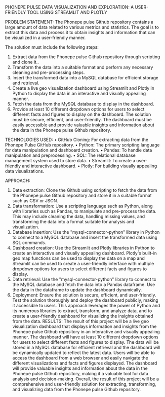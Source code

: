 PHONEPE PULSE DATA VISUALIZATION AND EXPLORATION: A USER-FRIENDLY TOOL USING STREAMLIT AND PLOTLY


PROBLEM STATEMENT:
The Phonepe pulse Github repository contains a large amount of data related to various metrics and statistics. The goal is to extract this data and process it to obtain insights and information that can be visualized in a user-friendly manner.

The solution must include the following steps:
1.	Extract data from the Phonepe pulse Github repository through scripting and clone it..
2.	Transform the data into a suitable format and perform any necessary cleaning and pre-processing steps.
3.	Insert the transformed data into a MySQL database for efficient storage and retrieval.
4.	Create a live geo visualization dashboard using Streamlit and Plotly in Python to display the data in an interactive and visually appealing manner.
5.	Fetch the data from the MySQL database to display in the dashboard.
6.	Provide at least 10 different dropdown options for users to select different facts and figures to display on the dashboard.
The solution must be secure, efficient, and user-friendly. The dashboard must be easily accessible and provide valuable insights and information about the data in the Phonepe pulse Github repository.

TECHNOLOGIES USED:
•	GitHub Cloning: For extracting data from the Phonepe Pulse GitHub repository.
•	Python: The primary scripting language for data manipulation and dashboard creation.
•	Pandas: To handle data manipulation and preprocessing.
•	SQL: The relational database management system used to store data.
•	Streamlit: To create a user-friendly and interactive dashboard.
•	Plotly: For building visually appealing data visualizations.

APPROACH:
1.	Data extraction: Clone the Github using scripting to fetch the data from the Phonepe pulse Github repository and store it in a suitable format such as CSV or JSON.
2.	Data transformation: Use a scripting language such as Python, along with libraries such as Pandas, to manipulate and pre-process the data. This may include cleaning the data, handling missing values, and transforming the data into a format suitable for analysis and visualization.
3.	Database insertion: Use the "mysql-connector-python" library in Python to connect to a MySQL database and insert the transformed data using SQL commands.
4.	Dashboard creation: Use the Streamlit and Plotly libraries in Python to create an interactive and visually appealing dashboard. Plotly's built-in geo map functions can be used to display the data on a map and Streamlit can be used to create a user-friendly interface with multiple dropdown options for users to select different facts and figures to display.
5.	Data retrieval: Use the "mysql-connector-python" library to connect to the MySQL database and fetch the data into a Pandas dataframe. Use the data in the dataframe to update the dashboard dynamically.
6.	Deployment: Ensure the solution is secure, efficient, and user-friendly. Test the solution thoroughly and deploy the dashboard publicly, making it accessible to users.
This approach leverages the power of Python and its numerous libraries to extract, transform, and analyze data, and to create a user-friendly dashboard for visualizing the insights obtained from the data.
RESULTS:
The result of this project will be a live geo visualization dashboard that displays information and insights from the Phonepe pulse Github repository in an interactive and visually appealing manner. The dashboard will have at least 10 different dropdown options for users to select different facts and figures to display. The data will be stored in a MySQL database for efficient retrieval and the dashboard will be dynamically updated to reflect the latest data.
Users will be able to access the dashboard from a web browser and easily navigate the different visualizations and facts and figures displayed. The dashboard will provide valuable insights and information about the data in the Phonepe pulse Github repository, making it a valuable tool for data analysis and decision-making.
Overall, the result of this project will be a comprehensive and user-friendly solution for extracting, transforming, and visualizing data from the Phonepe pulse Github repository.
